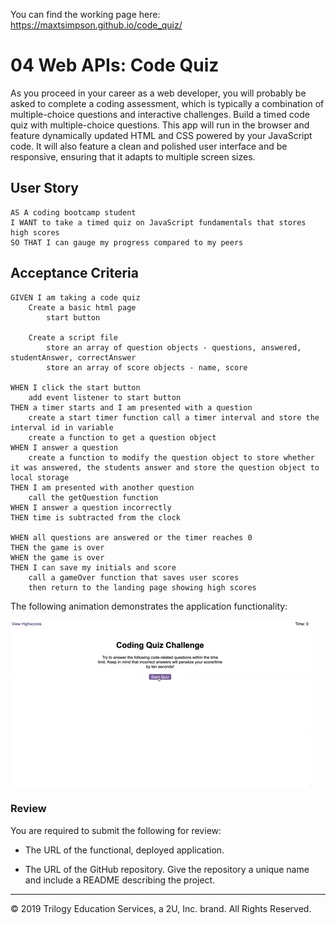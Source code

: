 You can find the working page here:
https://maxtsimpson.github.io/code_quiz/

# 04 Web APIs: Code Quiz

As you proceed in your career as a web developer, you will probably be asked to complete a coding assessment, which is typically a combination of multiple-choice questions and interactive challenges. Build a timed code quiz with multiple-choice questions. This app will run in the browser and feature dynamically updated HTML and CSS powered by your JavaScript code. It will also feature a clean and polished user interface and be responsive, ensuring that it adapts to multiple screen sizes.

## User Story

```
AS A coding bootcamp student
I WANT to take a timed quiz on JavaScript fundamentals that stores high scores
SO THAT I can gauge my progress compared to my peers
```

## Acceptance Criteria

```
GIVEN I am taking a code quiz
    Create a basic html page
        start button

    Create a script file
        store an array of question objects - questions, answered, studentAnswer, correctAnswer
        store an array of score objects - name, score

WHEN I click the start button
    add event listener to start button
THEN a timer starts and I am presented with a question
    create a start timer function call a timer interval and store the interval id in variable
    create a function to get a question object
WHEN I answer a question
    create a function to modify the question object to store whether it was answered, the students answer and store the question object to local storage
THEN I am presented with another question
    call the getQuestion function
WHEN I answer a question incorrectly
THEN time is subtracted from the clock

WHEN all questions are answered or the timer reaches 0
THEN the game is over
WHEN the game is over
THEN I can save my initials and score
    call a gameOver function that saves user scores
    then return to the landing page showing high scores
```

The following animation demonstrates the application functionality:

![code quiz](./Assets/04-web-apis-homework-demo.gif)

### Review

You are required to submit the following for review:

* The URL of the functional, deployed application.

* The URL of the GitHub repository. Give the repository a unique name and include a README describing the project.

- - -
© 2019 Trilogy Education Services, a 2U, Inc. brand. All Rights Reserved.
